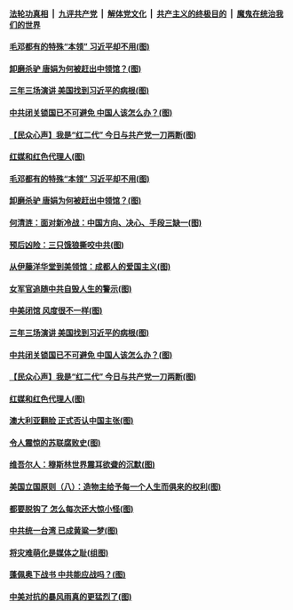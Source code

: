 ####  [法轮功真相](../../../../basic/blob/master/README.md?t=07282002) &nbsp;|&nbsp; [九评共产党](../../../../9ping.md/blob/master/README.md?t=07282002) &nbsp;|&nbsp; [解体党文化](../../../../jtdwh.md/blob/master/README.md?t=07282002)  &nbsp;|&nbsp; [共产主义的终极目的](../../../../gczydzjmd.md/blob/master/README.md?t=07282002) &nbsp;|&nbsp; [魔鬼在统治我们的世界](../../../../mgztzwmdsj.md/blob/master/README.md?t=07282002) 

#### [毛邓都有的特殊“本领” 习近平却不用(图)](../pages/p4/941134.md?t=07282002) 

#### [卸磨杀驴 唐娟为何被赶出中领馆？(图)](../pages/p4/941111.md?t=07282002) 

#### [三年三场演讲 美国找到习近平的病根(图)](../pages/p4/941012.md?t=07282002) 

#### [中共闭关锁国已不可避免 中国人该怎么办？(图)](../pages/p4/940983.md?t=07282002) 

#### [【民众心声】我是“红二代” 今日与共产党一刀两断(图)](../pages/p4/940379.md?t=07282002) 

#### [红媒和红色代理人(图)](../pages/p4/940985.md?t=07282002) 

#### [毛邓都有的特殊“本领” 习近平却不用(图)](../pages/p4/941134.md?t=07282002) 

#### [卸磨杀驴 唐娟为何被赶出中领馆？(图)](../pages/p4/941111.md?t=07282002) 

#### [何清涟：面对新冷战：中国方向、决心、手段三缺一(图)](../pages/p4/941102.md?t=07282002) 

#### [预后凶险：三只饿狼撕咬中共(图)](../pages/p4/941101.md?t=07282002) 

#### [从伊藤洋华堂到美领馆：成都人的爱国主义(图)](../pages/p4/941098.md?t=07282002) 

#### [女军官追随中共自毁人生的警示(图)](../pages/p4/941095.md?t=07282002) 

#### [中美闭馆 风度很不一样(图)](../pages/p4/941094.md?t=07282002) 

#### [三年三场演讲 美国找到习近平的病根(图)](../pages/p4/941012.md?t=07282002) 

#### [中共闭关锁国已不可避免 中国人该怎么办？(图)](../pages/p4/940983.md?t=07282002) 

#### [【民众心声】我是“红二代” 今日与共产党一刀两断(图)](../pages/p4/940379.md?t=07282002) 

#### [红媒和红色代理人(图)](../pages/p4/940985.md?t=07282002) 

#### [澳大利亚翻脸 正式否认中国主张(图)](../pages/p4/940986.md?t=07282002) 

#### [令人震惊的苏联腐败史(图)](../pages/p4/940982.md?t=07282002) 

#### [维吾尔人：穆斯林世界震耳欲聋的沉默(图)](../pages/p4/940981.md?t=07282002) 

#### [美国立国原则（八）：造物主给予每一个人生而俱来的权利(图)](../pages/p4/940980.md?t=07282002) 

#### [都要脱钩了 怎么每次还大惊小怪(图)](../pages/p4/940769.md?t=07282002) 

#### [中共统一台湾 已成黄粱一梦(图)](../pages/p4/940780.md?t=07282002) 

#### [将灾难萌化是媒体之耻(组图)](../pages/p4/940784.md?t=07282002) 

#### [蓬佩奥下战书 中共能应战吗？(图)](../pages/p4/940774.md?t=07282002) 

#### [中美对抗的暴风雨真的更猛烈了(图)](../pages/p4/940886.md?t=07282002) 

